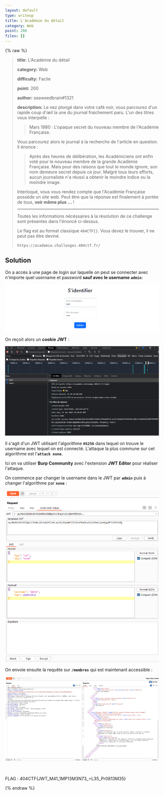 ```yaml
---
layout: default
type: writeup
title: L'Académie du détail
category: Web
point: 200
files: []
---
```


{% raw %}
> **title:** L'Académie du détail
>
> **category:** Web
>
> **difficulty:** Facile
>
> **point:** 200
>
> **author:** seaweedbrain#1321
>
> **description:**
> Le nez plongé dans votre café noir, vous parcourez d'un rapide coup d'œil la une du journal fraichement paru. L'un des titres vous interpelle : 
> 
> >  Mars 1980 : L'opaque secret du nouveau membre de l'Académie Française.
> 
> Vous parcourez alors le journal à la recherche de l'article en question. Il énonce :
> 
> > Après des heures de délibération, les Académiciens ont enfin voté pour le nouveau membre de la grande Académie Française. Mais pour des raisons que tout le monde ignore, son nom demeure secret depuis ce jour. Malgré tous leurs efforts, aucun journaliste n'a réussi a obtenir le moindre indice ou la moindre image.
> 
> Interloqué, vous vous rendez compte que l'Académie Française possède un site web. Peut être que la réponse est finalement à portée de tous, **voir même plus ...** !
> 
> ***
> 
> Toutes les informations nécéssaires à la résolution de ce challenge sont présentes dans l'énoncé ci-dessus.
> 
> Le flag est au format classique `404CTF{}`. Vous devez le trouver, il ne peut pas être deviné.
> 
> ```
> https://academie.challenges.404ctf.fr/
> ```

## Solution

On a accès à une page de login sur laquelle on peut se connecter avec n'importe quel username et password **sauf avec le username `admin`**:

![Login page avec le username test](./images/login_test.png)

On reçoit alors un **cookie JWT** :

![Set-cookie reçu par le serveur](./images/jwt_test.png)

Il s'agit d'un JWT utilisant l'algorithme **`HS256`** dans lequel on trouve le username avec lequel on est connecté. L'attaque la plus commune sur cet algorithme est l'**`attack none`**.

Ici on va utiliser **Burp Community** avec l'extension **JWT Editor** pour réaliser l'attaque.

On commence par changer le username dans le JWT par **`admin`** puis à changer l'algorithme par **`none`** :

![Mise en place de l'attaque sur Burp](./images/none_attack.png)

On envoie ensuite la requête sur **`/membres`** qui est maintenant accessible :

![Requête avec Burp](./images/request.png)

<br>

<span class="flag">FLAG : 404CTF{JWT_M41_1MP13M3N73_=L35_Pr0813M35}</span>

{% endraw %}